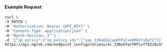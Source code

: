 <!-- Code generated for API Clients. DO NOT EDIT. -->

#### Example Request

```bash
curl \
-X PATCH \
-H "Authorization: Bearer {API_KEY}" \
-H "Content-Type: application/json" \
-H "Ngrok-Version: 2" \
-d '{"ip_policy":{"ip_policy_ids":["ipp_33NaUZgjapKTPalx4VM827s8yT2"]}}' \
https://api.ngrok.com/endpoint_configurations/ec_33NaUYarYKPivf78Zi6u1PVLoNF
```
